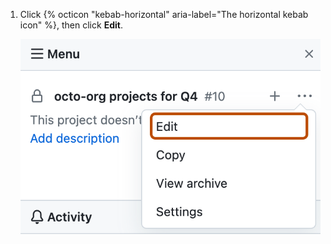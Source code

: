 1. Click {% octicon "kebab-horizontal" aria-label="The horizontal kebab icon" %}, then click **Edit**.
  
   ![Screenshot showing the project menu. The edit option is highlighted with an orange outline.](/assets/images/help/projects/project-board-edit-settings.png)

